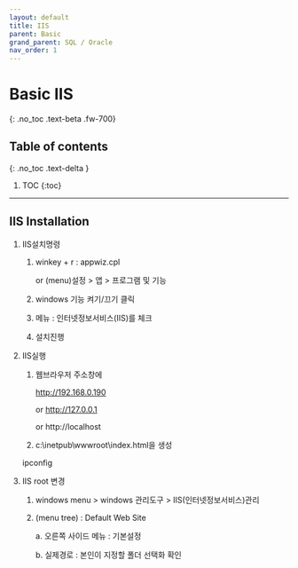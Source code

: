 ```yaml
---
layout: default
title: IIS
parent: Basic
grand_parent: SQL / Oracle
nav_order: 1
---
```


# Basic IIS
{: .no_toc .text-beta .fw-700}

## Table of contents
{: .no_toc .text-delta }

1. TOC
{:toc}

---

## IIS Installation

1. IIS설치명령

   1) winkey + r : appwiz.cpl
   
      or (menu)설정 > 앱 > 프로그램 및 기능
      
   2) windows 기능 켜기/끄기 클릭
   
   3) 메뉴 : 인터넷정보서비스(IIS)를 체크
   
   4) 설치진행

2. IIS실행

   1) 웹브라우저 주소창에 
   
      http://192.168.0.190
      
      or http://127.0.0.1
      
      or http://localhost
      
   2) c:\inetpub\wwwroot\index.html을 생성

    ipconfig 

3. IIS root 변경

   1) windows menu > windows 관리도구 > IIS(인터넷정보서비스)관리
   
   2) (menu tree) : Default Web Site
   
      a. 오른쪽 사이드 메뉴 : 기본설정 
      
      b. 실제경로 : 본인이 지정할 폴더 선택화 확인
  